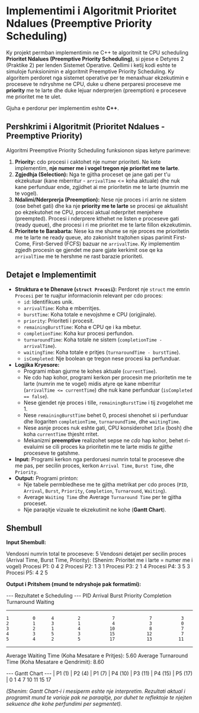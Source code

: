 # Implementimi i Algoritmit Prioritet Ndalues (Preemptive Priority Scheduling)

Ky projekt permban implementimin ne C++ te algoritmit te CPU scheduling **Prioritet Ndalues (Preemptive Priority Scheduling)**, si pjese e Detyres 2 (Praktike 2) per lenden Sistemet Operative. Qellimi i ketij kodi eshte te simuloje funksionimin e algoritmit Preemptive Priority Scheduling. Ky algoritem perdoret nga sistemet operative per te menaxhuar ekzekutimin e proceseve te ndryshme ne CPU, duke u dhene perparesi proceseve me **priority** me te larte dhe duke lejuar nderprerjen (preemption) e proceseve me prioritet me te ulet.

Gjuha e perdorur per implementim eshte **C++**.

## Pershkrimi i Algoritmit (Prioritet Ndalues - Preemptive Priority)

Algoritmi Preemptive Priority Scheduling funksionon sipas ketyre parimeve:

1.  **Priority:** cdo procesi i caktohet nje numer prioriteti. Ne kete implementim, **nje numer me i vogel tregon nje prioritet me te larte**.
2.  **Zgjedhja (Selection):** Nga te gjitha proceset qe jane gati per t'u ekzekutuar (kane mberritur - `arrivalTime` <= koha aktuale) dhe nuk kane perfunduar ende, zgjidhet ai me prioritetin me te larte (numrin me te vogel).
3.  **Ndalimi/Nderprerja (Preemption):** Nese nje proces i ri arrin ne sistem (ose behet gati) dhe ka nje **priority me te larte** se procesi qe aktualisht po ekzekutohet ne CPU, procesi aktual nderpritet menjehere (preempted). Procesi i nderprere kthehet ne listen e proceseve gati (ready queue), dhe procesi i ri me prioritet me te larte fillon ekzekutimin.
4.  **Prioritete te Barabarta:** Nese ka me shume se nje proces me prioritetin me te larte ne ready queue, ato zakonisht trajtohen sipas parimit First-Come, First-Served (FCFS) bazuar ne `arrivalTime`. Ky implementim zgjedh procesin qe gjendet me pare gjate kerkimit ose qe ka `arrivalTime` me te hershme ne rast barazie prioriteti.

## Detajet e Implementimit

- **Struktura e te Dhenave (`struct Procesi`):** Perdoret nje `struct` me emrin `Procesi` per te ruajtur informacionin relevant per cdo proces:
  - `id`: Identifikues unik.
  - `arrivalTime`: Koha e mberritjes.
  - `burstTime`: Koha totale e nevojshme e CPU (origjinale).
  - `priority`: Prioriteti i procesit.
  - `remainingBurstTime`: Koha e CPU qe i ka mbetur.
  - `completionTime`: Koha kur procesi perfundon.
  - `turnaroundTime`: Koha totale ne sistem (`completionTime - arrivalTime`).
  - `waitingTime`: Koha totale e pritjes (`turnaroundTime - burstTime`).
  - `isCompleted`: Nje boolean qe tregon nese procesi ka perfunduar.
- **Logjika Kryesore:**
  - Programi mban gjurme te kohes aktuale (`currentTime`).
  - Ne cdo hap kohor, programi kerkon per procesin me prioritetin me te larte (numrin me te vogel) midis atyre qe kane mberritur (`arrivalTime <= currentTime`) dhe nuk kane perfunduar (`isCompleted == false`).
  - Nese gjendet nje proces i tille, `remainingBurstTime` i tij zvogelohet me 1.
  - Nese `remainingBurstTime` behet 0, procesi shenohet si i perfunduar dhe llogariten `completionTime`, `turnaroundTime`, dhe `waitingTime`.
  - Nese asnje proces nuk eshte gati, CPU konsiderohet `Idle` (bosh) dhe koha `currentTime` thjesht rritet.
  - Mekanizmi **preemptive** realizohet sepse ne _cdo_ hap kohor, behet ri-evaluimi se cili proces ka prioritetin me te larte midis _te gjithe_ proceseve te gatshme.
- **Input:** Programi kerkon nga perdoruesi numrin total te proceseve dhe me pas, per secilin proces, kerkon `Arrival Time`, `Burst Time`, dhe `Priority`.
- **Output:** Programi printon:
  - Nje tabele permbledhese me te gjitha metrikat per cdo proces (`PID`, `Arrival`, `Burst`, `Priority`, `Completion`, `Turnaround`, `Waiting`).
  - Average `Waiting Time` dhe Average `Turnaround Time` per te gjitha proceset.
  - Nje paraqitje vizuale te ekzekutimit ne kohe (**Gantt Chart**).

## Shembull

**Input Shembull:**

Vendosni numrin total te proceseve: 5
Vendosni detajet per secilin proces (Arrival Time, Burst Time, Priority):
(Shenim: Prioritet me i larte = numer me i vogel)
Procesi P1: 0 4 2
Procesi P2: 1 3 1
Procesi P3: 2 1 4
Procesi P4: 3 5 3
Procesi P5: 4 2 5

**Output i Pritshem (mund te ndryshoje pak formatimi):**

--- Rezultatet e Scheduling ---
PID Arrival Burst Priority Completion Turnaround Waiting

---

    1         0      4         2            7             7           3
    2         1      3         1            4             3           0
    3         2      1         4           10             8           7
    4         3      5         3           15            12           7
    5         4      2         5           17            13          11

---

Average Waiting Time (Koha Mesatare e Pritjes): 5.60
Average Turnaround Time (Koha Mesatare e Qendrimit): 8.60

--- Gantt Chart ---
| P1 (1) | P2 (4) | P1 (7) | P4 (10) | P3 (11) | P4 (15) | P5 (17) |
0 1 4 7 10 11 15 17

_(Shenim: Gantt Chart-i i mesiperm eshte nje interpretim. Rezultati aktual i programit mund te varioje pak ne paraqitje, por duhet te reflektoje te njejten sekuence dhe kohe perfundimi per segmentet)._
